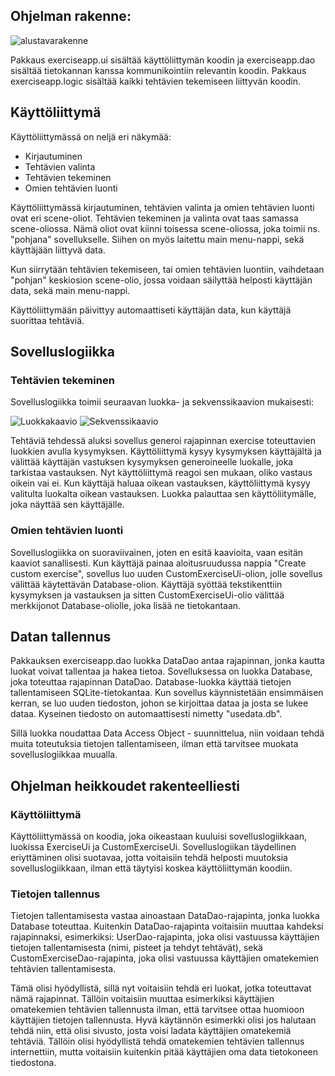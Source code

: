 ## Ohjelman rakenne:

![alustavarakenne](https://user-images.githubusercontent.com/61991314/80482207-77e95b80-895c-11ea-9ff3-cfb20d10e83f.PNG)

Pakkaus exerciseapp.ui sisältää käyttöliittymän koodin ja exerciseapp.dao sisältää tietokannan kanssa kommunikointiin relevantin koodin.
Pakkaus exerciseapp.logic sisältää kaikki tehtävien tekemiseen liittyvän koodin.

## Käyttöliittymä

Käyttöliittymässä on neljä eri näkymää:

* Kirjautuminen
* Tehtävien valinta
* Tehtävien tekeminen
* Omien tehtävien luonti

Käyttöliittymässä kirjautuminen, tehtävien valinta ja omien tehtävien luonti ovat eri scene-oliot. Tehtävien tekeminen ja valinta ovat taas samassa scene-oliossa. Nämä oliot ovat kiinni toisessa scene-oliossa, joka toimii ns. "pohjana" sovellukselle. Siihen on myös laitettu main menu-nappi, sekä käyttäjään liittyvä data.

Kun siirrytään tehtävien tekemiseen, tai omien tehtävien luontiin, vaihdetaan "pohjan" keskiosion scene-olio, jossa voidaan säilyttää helposti käyttäjän data, sekä main menu-nappi.

Käyttöliittymään päivittyy automaattiseti käyttäjän data, kun käyttäjä suorittaa tehtäviä. 

## Sovelluslogiikka

### Tehtävien tekeminen
Sovelluslogiikka  toimii seuraavan luokka- ja sekvenssikaavion mukaisesti:

![Luokkakaavio](https://user-images.githubusercontent.com/61991314/78663897-9dde8b80-78db-11ea-8596-780515a13414.PNG)
![Sekvenssikaavio](https://user-images.githubusercontent.com/61991314/79860551-80311c00-83db-11ea-82f2-3123de7af3a8.PNG)

Tehtäviä tehdessä aluksi sovellus generoi rajapinnan exercise toteuttavien luokkien avulla kysymyksen. 
Käyttöliittymä kysyy kysymyksen käyttäjältä ja välittää käyttäjän vastuksen kysymyksen generoineelle luokalle, joka tarkistaa vastauksen.
Nyt käyttöliittymä reagoi sen mukaan, oliko vastaus oikein vai ei.
Kun käyttäjä haluaa oikean vastauksen, käyttöliittymä kysyy valitulta luokalta oikean vastauksen. Luokka palauttaa sen käyttöliitymälle, joka näyttää sen käyttäjälle.

### Omien tehtävien luonti
Sovelluslogiikka on suoraviivainen, joten en esitä kaavioita, vaan esitän kaaviot sanallisesti.
Kun käyttäjä painaa aloitusruudussa nappia "Create custom exercise", sovellus luo uuden CustomExerciseUi-olion, jolle sovellus välittää käytettävän Database-olion. Käyttäjä syöttää tekstikenttiin kysymyksen ja vastauksen ja sitten CustomExerciseUi-olio välittää merkkijonot Database-oliolle, joka lisää ne tietokantaan.

## Datan tallennus
Pakkauksen exerciseapp.dao luokka DataDao antaa rajapinnan, jonka kautta luokat voivat tallentaa ja hakea tietoa. Sovelluksessa on luokka Database, joka toteuttaa rajapinnan DataDao. Database-luokka käyttää tietojen tallentamiseen SQLite-tietokantaa. Kun sovellus käynnistetään ensimmäisen kerran, se luo uuden tiedoston, johon se kirjoittaa dataa ja josta se lukee dataa. Kyseinen tiedosto on automaattisesti nimetty "usedata.db".

Sillä luokka noudattaa Data Access Object - suunnittelua, niin voidaan tehdä muita toteutuksia tietojen tallentamiseen, ilman että tarvitsee muokata sovelluslogiikkaa muualla. 

## Ohjelman heikkoudet rakenteelliesti

### Käyttöliittymä

Käyttöliittymässä on koodia, joka oikeastaan kuuluisi sovelluslogiikkaan, luokissa ExerciseUi ja CustomExerciseUi. Sovelluslogiikan täydellinen eriyttäminen olisi suotavaa, jotta voitaisiin tehdä helposti muutoksia sovelluslogiikkaan, ilman että täytyisi koskea käyttöliittymän koodiin.

### Tietojen tallennus

Tietojen tallentamisesta vastaa ainoastaan DataDao-rajapinta, jonka luokka Database toteuttaa. Kuitenkin DataDao-rajapinta voitaisiin muuttaa kahdeksi rajapinnaksi, esimerkiksi: UserDao-rajapinta, joka olisi vastuussa käyttäjien tietojen tallentamisesta (nimi, pisteet ja tehdyt tehtävät), sekä CustomExerciseDao-rajapinta, joka olisi vastuussa käyttäjien omatekemien tehtävien tallentamisesta.

Tämä olisi hyödyllistä, sillä nyt voitaisiin tehdä eri luokat, jotka toteuttavat nämä rajapinnat. Tällöin voitaisiin muuttaa esimerkiksi käyttäjien omatekemien tehtävien tallennusta ilman, että tarvitsee ottaa huomioon käyttäjien tietojen tallennusta. Hyvä käytännön esimerkki olisi jos halutaan tehdä niin, että olisi sivusto, josta voisi ladata käyttäjien omatekemiä tehtäviä. Tällöin olisi hyödyllistä tehdä omatekemien tehtävien tallennus internettiin, mutta voitaisiin kuitenkin pitää käyttäjien oma data tietokoneen tiedostona.


